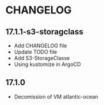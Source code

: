 CHANGELOG
=========




17.1.1-s3-storagclass
---------------------

- Add CHANGELOG file
- Update TODO file
- Add S3-StorageClasse
- Using kustomize in ArgoCD

17.1.0
------

- Decomission of VM atlantic-ocean

